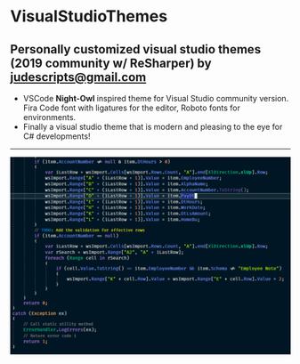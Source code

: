 # VisualStudioThemes
Personally customized visual studio themes (2019 community w/ ReSharper)
by judescripts@gmail.com
---
+ VSCode **Night-Owl** inspired theme for Visual Studio community version. Fira Code font with ligatures for the editor, Roboto fonts for environments.
+ Finally a visual studio theme that is modern and pleasing to the eye for C# developments!
---
![sample image](https://github.com/judescripts/VisualStudioThemes/blob/master/VisualStudio/example.PNG)
